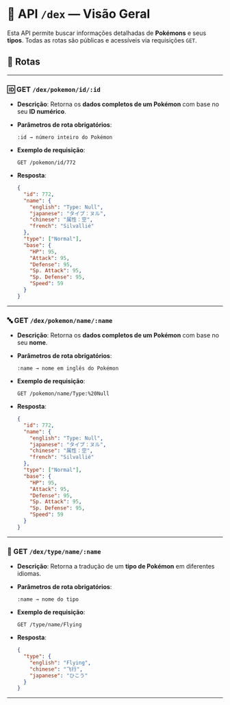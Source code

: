 # 🧬 API `/dex` — Visão Geral

Esta API permite buscar informações detalhadas de **Pokémons** e seus **tipos**. Todas as rotas são públicas e acessíveis via requisições `GET`.

## 📁 Rotas

---

### 🆔 GET `/dex/pokemon/id/:id`

- **Descrição**: Retorna os **dados completos de um Pokémon** com base no seu **ID numérico**.

- **Parâmetros de rota obrigatórios**:

  ```
  :id → número inteiro do Pokémon
  ```

- **Exemplo de requisição**:

  ```
  GET /pokemon/id/772
  ```

- **Resposta**:

  ```json
  {
    "id": 772,
    "name": {
      "english": "Type: Null",
      "japanese": "タイプ：ヌル",
      "chinese": "属性：空",
      "french": "Silvallié"
    },
    "type": ["Normal"],
    "base": {
      "HP": 95,
      "Attack": 95,
      "Defense": 95,
      "Sp. Attack": 95,
      "Sp. Defense": 95,
      "Speed": 59
    }
  }
  ```

---

### 🔤 GET `/dex/pokemon/name/:name`

- **Descrição**: Retorna os **dados completos de um Pokémon** com base no seu **nome**.

- **Parâmetros de rota obrigatórios**:

  ```
  :name → nome em inglês do Pokémon
  ```

- **Exemplo de requisição**:

  ```
  GET /pokemon/name/Type:%20Null
  ```

- **Resposta**:

  ```json
  {
    "id": 772,
    "name": {
      "english": "Type: Null",
      "japanese": "タイプ：ヌル",
      "chinese": "属性：空",
      "french": "Silvallié"
    },
    "type": ["Normal"],
    "base": {
      "HP": 95,
      "Attack": 95,
      "Defense": 95,
      "Sp. Attack": 95,
      "Sp. Defense": 95,
      "Speed": 59
    }
  }
  ```

---

### 🔎 GET `/dex/type/name/:name`

- **Descrição**: Retorna a tradução de um **tipo de Pokémon** em diferentes idiomas.

- **Parâmetros de rota obrigatórios**:

  ```
  :name → nome do tipo
  ```

- **Exemplo de requisição**:

  ```
  GET /type/name/Flying
  ```

- **Resposta**:

  ```json
  {
    "type": {
      "english": "Flying",
      "chinese": "飞行",
      "japanese": "ひこう"
    }
  }
  ```

---

